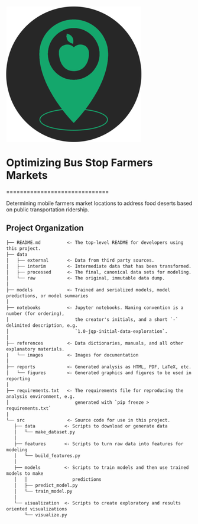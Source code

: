 <img align="center" src="https://github.com/DS4A-team92/food-deserts/blob/main/references/images/food-desert-cir-3.png"></img>
# Optimizing Bus Stop Farmers Markets

==============================

Determining mobile farmers market locations to address food deserts based on public transportation ridership.

Project Organization
------------

    ├── README.md          <- The top-level README for developers using this project.
    ├── data
    │   ├── external       <- Data from third party sources.
    │   ├── interim        <- Intermediate data that has been transformed.
    │   ├── processed      <- The final, canonical data sets for modeling.
    │   └── raw            <- The original, immutable data dump.
    │
    ├── models             <- Trained and serialized models, model predictions, or model summaries
    │
    ├── notebooks          <- Jupyter notebooks. Naming convention is a number (for ordering),
    │                         the creator's initials, and a short `-` delimited description, e.g.
    │                         `1.0-jqp-initial-data-exploration`.
    │
    ├── references         <- Data dictionaries, manuals, and all other explanatory materials.
    |   └── images         <- Images for documentation
    │
    ├── reports            <- Generated analysis as HTML, PDF, LaTeX, etc.
    │   └── figures        <- Generated graphics and figures to be used in reporting
    │
    ├── requirements.txt   <- The requirements file for reproducing the analysis environment, e.g.
    │                         generated with `pip freeze > requirements.txt`
    |
    └── src                <- Source code for use in this project.
       ├── data           <- Scripts to download or generate data
       │   └── make_dataset.py
       │
       ├── features       <- Scripts to turn raw data into features for modeling
       │   └── build_features.py
       │
       ├── models         <- Scripts to train models and then use trained models to make
       │   │                 predictions
       │   ├── predict_model.py
       │   └── train_model.py
       │
       └── visualization  <- Scripts to create exploratory and results oriented visualizations
           └── visualize.py

